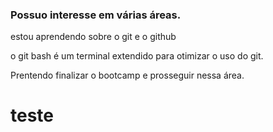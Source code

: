 ### Possuo interesse em várias áreas.

estou aprendendo sobre o git e o github

o git bash é um terminal extendido para otimizar o uso do git.

Prentendo finalizar o bootcamp e prosseguir nessa área.

# teste
